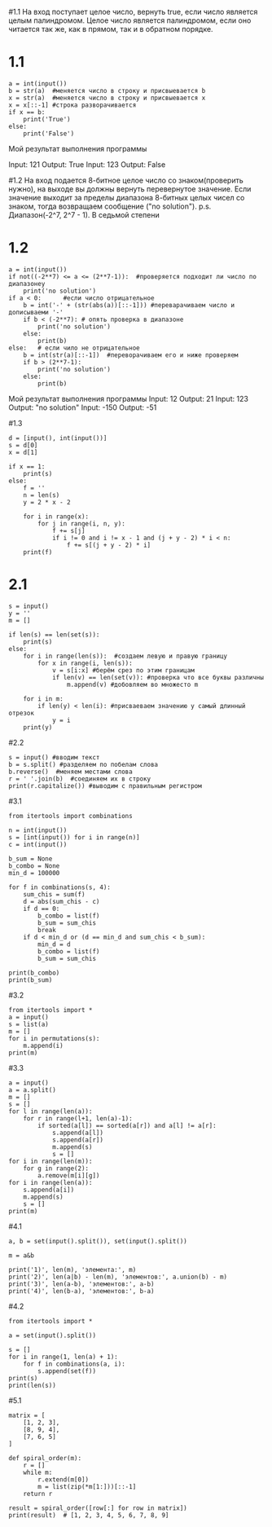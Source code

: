 #1.1
На вход поступает целое число, вернуть true, если число является целым палиндромом. Целое число является палиндромом, если оно читается так же, как в прямом, так и в обратном порядке.
# 1.1
```
a = int(input())
b = str(a)  #меняется число в строку и присвыевается b
x = str(a)  #меняется число в строку и присвыевается x
x = x[::-1] #строка разворачивается 
if x == b:  
    print('True')
else:
    print('False')

```
Мой результат выполнения программы

Input: 121
Output: True
Input: 123
Output: False


#1.2
На вход подается 8-битное целое число со знаком(проверить нужно), на выходе вы должны вернуть перевернутое значение. Если значение выходит за пределы диапазона 8-битных целых чисел со знаком, тогда возвращаем сообщение ("no solution"). p.s. Диапазон(-2^7, 2^7 - 1). В седьмой степени
# 1.2
```
a = int(input())
if not((-2**7) <= a <= (2**7-1)):  #проверяется подходит ли число по диапазонеу
    print('no solution')
if a < 0:      #если число отрицательное 
    b = int('-' + (str(abs(a))[::-1])) #переварачиваем число и дописываеми '-'
    if b < (-2**7): # опять проверка в диапазоне 
        print('no solution')
    else:
        print(b)
else:   # если чило не отрицательное
    b = int(str(a)[::-1])  #переворачиваем его и ниже проверяем 
    if b > (2**7-1):
        print('no solution')
    else:
        print(b)
```
Мой результат выполнения программы
Input: 12
Output: 21
Input: 123
Output: "no solution"
Input: -150
Output: -51

#1.3
```
d = [input(), int(input())]
s = d[0]
x = d[1]

if x == 1:
    print(s)
else:
    f = ''
    n = len(s)
    y = 2 * x - 2
    
    for i in range(x):
        for j in range(i, n, y):
            f += s[j]
            if i != 0 and i != x - 1 and (j + y - 2) * i < n:
                f += s[(j + y - 2) * i]
    print(f)
```

# 2.1
```
s = input()
y = ''
m = []

if len(s) == len(set(s)):
    print(s)
else:
    for i in range(len(s)):  #создаем левую и правую границу
        for x in range(i, len(s)):
            v = s[i:x] #берём срез по этим границам
            if len(v) == len(set(v)): #проверка что все буквы различны
                m.append(v) #добовляем во множесто m

    for i in m:
        if len(y) < len(i): #присваеваем значению y самый длинный отрезок
            y = i
    print(y)
```
#2.2
```
s = input() #вводим текст
b = s.split() #разделяем по побелам слова
b.reverse()  #меняем местами слова 
r = ' '.join(b)  #соединяем их в строку 
print(r.capitalize()) #выводим с правильным регистром
```

#3.1
```
from itertools import combinations

n = int(input())
s = [int(input()) for i in range(n)]
c = int(input())

b_sum = None
b_combo = None
min_d = 100000

for f in combinations(s, 4):
    sum_chis = sum(f)
    d = abs(sum_chis - c)
    if d == 0:
        b_combo = list(f)
        b_sum = sum_chis
        break
    if d < min_d or (d == min_d and sum_chis < b_sum):
        min_d = d
        b_combo = list(f)
        b_sum = sum_chis

print(b_combo)
print(b_sum)
```
#3.2
```
from itertools import *
a = input()
s = list(a)
m = []
for i in permutations(s):
    m.append(i)
print(m)
```
#3.3
```
a = input()
a = a.split()
m = []
s = []
for l in range(len(a)):
    for r in range(l+1, len(a)-1):
        if sorted(a[l]) == sorted(a[r]) and a[l] != a[r]:
            s.append(a[l])
            s.append(a[r])
            m.append(s)
            s = []
for i in range(len(m)):
    for g in range(2):
        a.remove(m[i][g])
for i in range(len(a)):
    s.append(a[i])
    m.append(s)
    s = []
print(m)
```

#4.1
```
a, b = set(input().split()), set(input().split())

m = a&b

print('1)', len(m), 'элемента:', m)
print('2)', len(a|b) - len(m), 'элементов:', a.union(b) - m)
print('3)', len(a-b), 'элементов:', a-b)
print('4)', len(b-a), 'элементов:', b-a)
```

#4.2
```
from itertools import *

a = set(input().split())

s = []
for i in range(1, len(a) + 1):
    for f in combinations(a, i):
        s.append(set(f))
print(s)     
print(len(s))
```

#5.1
```
matrix = [
    [1, 2, 3],
    [8, 9, 4],
    [7, 6, 5]
]

def spiral_order(m):
    r = []
    while m:
        r.extend(m[0])
        m = list(zip(*m[1:]))[::-1]
    return r

result = spiral_order([row[:] for row in matrix])
print(result)  # [1, 2, 3, 4, 5, 6, 7, 8, 9]
```




